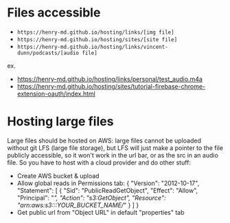 # Files accessible

- `https://henry-md.github.io/hosting/links/[img file]`
- `https://henry-md.github.io/hosting/sites/[site file]`
- `https://henry-md.github.io/hosting/links/vincent-dunn/podcasts/[audio file]`

ex. 
- https://henry-md.github.io/hosting/links/personal/test_audio.m4a
- https://henry-md.github.io/hosting/sites/tutorial-firebase-chrome-extension-oauth/index.html

# Hosting large files

Large files should be hosted on AWS: large files cannot be uploaded without git LFS (large file storage), but LFS will just make a pointer to the file publicly accessible, so it won't work in the url bar, or as the src in an audio file. So you have to host with a cloud provider and do other stuff:

- Create AWS bucket & upload
- Allow global reads in Permissions tab: 
  {
    "Version": "2012-10-17",
    "Statement": [
      {
        "Sid": "PublicReadGetObject",
        "Effect": "Allow",
        "Principal": "*",
        "Action": "s3:GetObject",
        "Resource": "arn:aws:s3:::YOUR_BUCKET_NAME/*"
      }
    ]
  }
- Get public url from "Object URL" in default "properties" tab